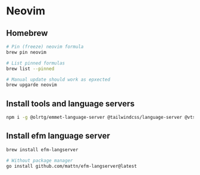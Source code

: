 # Neovim

## Homebrew

```sh
# Pin (freeze) neovim formula
brew pin neovim

# List pinned formulas
brew list --pinned

# Manual update should work as epxected
brew upgarde neovim
```

## Install tools and language servers

```sh
npm i -g @olrtg/emmet-language-server @tailwindcss/language-server @vtsls/language-server bash-language-server cssmodules-language-server prettier serve typescript vscode-langservers-extracted yaml-language-server
```

## Install efm language server

```sh
brew install efm-langserver

# Without package manager
go install github.com/mattn/efm-langserver@latest
```
